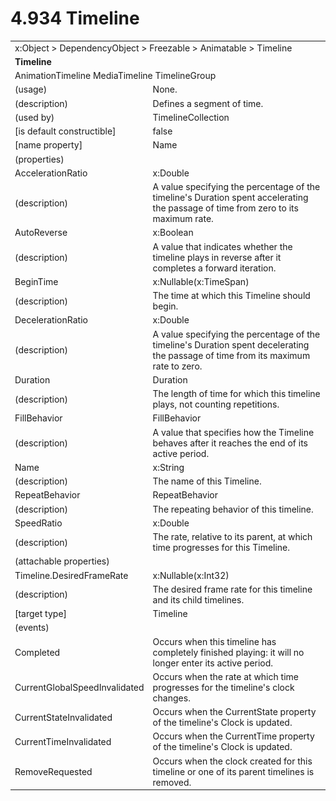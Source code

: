 <html dir="LTR" xmlns:mshelp="http://msdn.microsoft.com/mshelp" xmlns:ddue="http://ddue.schemas.microsoft.com/authoring/2003/5" xmlns:xlink="http://www.w3.org/1999/xlink" xmlns:tool="http://www.microsoft.com/tooltip">

<body>
 <input type="hidden" id="userDataCache" class="userDataStyle">
 <input type="hidden" id="hiddenScrollOffset">
 <img id="dropDownImage" style="display:none; height:0; width:0;" src="../local/drpdown.gif">
 <img id="dropDownHoverImage" style="display:none; height:0; width:0;" src="../local/drpdown_orange.gif">
 <img id="collapseImage" style="display:none; height:0; width:0;" src="../local/collapse.gif">
 <img id="expandImage" style="display:none; height:0; width:0;" src="../local/exp.gif">
 <img id="collapseAllImage" style="display:none; height:0; width:0;" src="../local/collall.gif">
 <img id="expandAllImage" style="display:none; height:0; width:0;" src="../local/expall.gif">
 <img id="copyImage" style="display:none; height:0; width:0;" src="../local/copycode.gif">
 <img id="copyHoverImage" style="display:none; height:0; width:0;" src="../local/copycodeHighlight.gif">
 <div id="header"><h1 class="heading">4.934 Timeline</h1></div>

 <div id="mainSection">
 <div id="mainBody">
 <div id="allHistory" class="saveHistory" onsave="saveAll()" onload="loadAll()"></div>
 <p xmlns:wsd="http://wsdev.schemas.microsoft.com/authoring/2008/2" xmlns:msxsl="urn:schemas-microsoft-com:xslt" xmlns:script="urn:script" xmlns:build="urn:build">
 </p>
 <div id="sectionSection0" class="section" name="collapseableSection">
 <content xmlns="http://ddue.schemas.microsoft.com/authoring/2003/5" xmlns:wsd="http://wsdev.schemas.microsoft.com/authoring/2008/2" xmlns:msxsl="urn:schemas-microsoft-com:xslt" xmlns:script="urn:script" xmlns:build="urn:build">
 </content>
 </div>
 <div id="sectionSection1" class="section" name="collapseableSection">
 <content xmlns="http://ddue.schemas.microsoft.com/authoring/2003/5" xmlns:wsd="http://wsdev.schemas.microsoft.com/authoring/2008/2" xmlns:msxsl="urn:schemas-microsoft-com:xslt" xmlns:script="urn:script" xmlns:build="urn:build">
 <table class="ProtocolAuthoredTable" xmlns="">
 <tr><td colspan="2">
<mshelp:link keywords="c0d383e4-fcdb-4546-a06b-81c262fe2a5e" tabindex="0">x:Object</mshelp:link> &gt; <mshelp:link keywords="44a6e58f-41e0-4602-b1d2-75a9b44a5acb" tabindex="0">DependencyObject</mshelp:link> &gt; <mshelp:link keywords="14abf0ee-8f63-4ed1-80bd-0b71e55f11cb" tabindex="0">Freezable</mshelp:link> &gt; <mshelp:link keywords="4853919b-6874-4e1c-9343-c5cac9c192f9" tabindex="0">Animatable</mshelp:link> &gt; <mshelp:link keywords="804f6a09-43b5-42cc-ba0d-9961bceb5166" tabindex="0">Timeline</mshelp:link> </td>
 </tr>
 <tr><td colspan="2">
 <b>Timeline</b> </td>
 </tr>
 <tr><td colspan="2">
<mshelp:link keywords="42c3e52c-aa6a-4ec4-b081-7575e1e90537" tabindex="0">AnimationTimeline</mshelp:link> <mshelp:link keywords="e1c5bbec-a3c4-4b90-8779-2667459ca30b" tabindex="0">MediaTimeline</mshelp:link> <mshelp:link keywords="09625dbf-2f76-4db8-addc-ab83ca1a3eeb" tabindex="0">TimelineGroup</mshelp:link> </td>
 </tr>
 <tr><td><div class="indent0">(usage)</div></td>
 <td>None.</td>
 </tr>
 <tr><td><div class="indent0">(description)</div></td>
 <td>Defines a segment of time.</td>
 </tr>
 <tr><td><div class="indent0">(used by)</div></td>
 <td><mshelp:link keywords="1c22c333-8f55-4d70-b1a0-ae7efd83a7f1" tabindex="0">TimelineCollection</mshelp:link></td>
 </tr>
 <tr><td><div class="indent0">[is default constructible]</div></td>
 <td>false</td>
 </tr>
 <tr><td><div class="indent0">[name property]</div></td>
 <td><mshelp:link keywords="804f6a09-43b5-42cc-ba0d-9961bceb5166" tabindex="0">Name</mshelp:link></td>
 </tr>
 <tr><td><div class="indent0">(properties)</div></td>
 <td></td>
 </tr>
 <tr><td><div class="indent2">AccelerationRatio</div></td>
 <td><mshelp:link keywords="19251929-7346-482e-8521-cd221205d449" tabindex="0">x:Double</mshelp:link></td>
 </tr>
 <tr><td><div class="indent4">(description)</div></td>
 <td>A value specifying the percentage of the timeline's Duration spent accelerating the passage of time from zero to its maximum rate.</td>
 </tr>
 <tr><td><div class="indent2">AutoReverse</div></td>
 <td><mshelp:link keywords="c4ef5482-3a69-411e-bd77-93ce44c968a9" tabindex="0">x:Boolean</mshelp:link></td>
 </tr>
 <tr><td><div class="indent4">(description)</div></td>
 <td>A value that indicates whether the timeline plays in reverse after it completes a forward iteration.</td>
 </tr>
 <tr><td><div class="indent2">BeginTime</div></td>
 <td><mshelp:link keywords="d703c73c-7207-46e7-a8b3-09d16978cead" tabindex="0">x:Nullable</mshelp:link>(<mshelp:link keywords="243987e3-ab5d-409b-812d-126e8af355eb" tabindex="0">x:TimeSpan</mshelp:link>)</td>
 </tr>
 <tr><td><div class="indent4">(description)</div></td>
 <td>The time at which this Timeline should begin.</td>
 </tr>
 <tr><td><div class="indent2">DecelerationRatio</div></td>
 <td><mshelp:link keywords="19251929-7346-482e-8521-cd221205d449" tabindex="0">x:Double</mshelp:link></td>
 </tr>
 <tr><td><div class="indent4">(description)</div></td>
 <td>A value specifying the percentage of the timeline's Duration spent decelerating the passage of time from its maximum rate to zero.</td>
 </tr>
 <tr><td><div class="indent2">Duration</div></td>
 <td><mshelp:link keywords="7335309e-ad11-4a68-91c9-38c12f6973c6" tabindex="0">Duration</mshelp:link></td>
 </tr>
 <tr><td><div class="indent4">(description)</div></td>
 <td>The length of time for which this timeline plays, not counting repetitions.</td>
 </tr>
 <tr><td><div class="indent2">FillBehavior</div></td>
 <td><mshelp:link keywords="7a17c5de-6ba3-41a7-a275-8c89199470da" tabindex="0">FillBehavior</mshelp:link></td>
 </tr>
 <tr><td><div class="indent4">(description)</div></td>
 <td>A value that specifies how the Timeline behaves after it reaches the end of its active period.</td>
 </tr>
 <tr><td><div class="indent2">Name</div></td>
 <td><mshelp:link keywords="34869e25-9e8d-49b4-b204-87bf0cf447ae" tabindex="0">x:String</mshelp:link></td>
 </tr>
 <tr><td><div class="indent4">(description)</div></td>
 <td>The name of this Timeline.</td>
 </tr>
 <tr><td><div class="indent2">RepeatBehavior</div></td>
 <td><mshelp:link keywords="3c3f1cc1-eb14-46d6-92e2-d35adbd2879a" tabindex="0">RepeatBehavior</mshelp:link></td>
 </tr>
 <tr><td><div class="indent4">(description)</div></td>
 <td>The repeating behavior of this timeline.</td>
 </tr>
 <tr><td><div class="indent2">SpeedRatio</div></td>
 <td><mshelp:link keywords="19251929-7346-482e-8521-cd221205d449" tabindex="0">x:Double</mshelp:link></td>
 </tr>
 <tr><td><div class="indent4">(description)</div></td>
 <td>The rate, relative to its parent, at which time progresses for this Timeline.</td>
 </tr>
 <tr><td><div class="indent0">(attachable properties)</div></td>
 <td></td>
 </tr>
 <tr><td><div class="indent2">Timeline.DesiredFrameRate</div></td>
 <td><mshelp:link keywords="d703c73c-7207-46e7-a8b3-09d16978cead" tabindex="0">x:Nullable</mshelp:link>(<mshelp:link keywords="57ed3bba-3cbe-4a1d-b855-b0b0b4b4a992" tabindex="0">x:Int32</mshelp:link>)</td>
 </tr>
 <tr><td><div class="indent4">(description)</div></td>
 <td>The desired frame rate for this timeline and its child timelines.</td>
 </tr>
 <tr><td><div class="indent4">[target type]</div></td>
 <td><mshelp:link keywords="804f6a09-43b5-42cc-ba0d-9961bceb5166" tabindex="0">Timeline</mshelp:link></td>
 </tr>
 <tr><td><div class="indent0">(events)</div></td>
 <td></td>
 </tr>
 <tr><td><div class="indent2">Completed</div></td>
 <td>Occurs when this timeline has completely finished playing: it will no longer enter its active period.</td>
 </tr>
 <tr><td><div class="indent2">CurrentGlobalSpeedInvalidated</div></td>
 <td>Occurs when the rate at which time progresses for the timeline's clock changes.</td>
 </tr>
 <tr><td><div class="indent2">CurrentStateInvalidated</div></td>
 <td>Occurs when the CurrentState property of the timeline's Clock is updated.</td>
 </tr>
 <tr><td><div class="indent2">CurrentTimeInvalidated</div></td>
 <td>Occurs when the CurrentTime property of the timeline's Clock is updated.</td>
 </tr>
 <tr><td><div class="indent2">RemoveRequested</div></td>
 <td>Occurs when the clock created for this timeline or one of its parent timelines is removed.</td>
 </tr>
</table>
 </content>
 </div>
 <!--[if gte IE 5]>
 <tool:tip element="languageFilterToolTip" avoidmouse="false"/>
 <![endif]-->
 </div>
 <a name="feedback"></a><span></span>
 </div>
</body></html>
